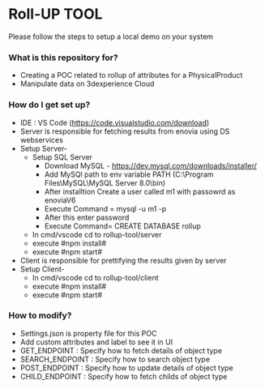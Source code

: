 # Roll-UP TOOL

Please follow the steps to setup a local demo on your system

### What is this repository for?

- Creating a POC related to rollup of attributes for a PhysicalProduct
- Manipulate data on 3dexperience Cloud

### How do I get set up?

- IDE : VS Code (https://code.visualstudio.com/download)
- Server is responsible for fetching results from enovia using DS webservices
- Setup Server-
  - Setup SQL Server
    - Download MySQL - https://dev.mysql.com/downloads/installer/
    - Add MySQl path to env variable PATH (C:\Program Files\MySQL\MySQL Server 8.0\bin)
    - After installtion Create a user called m1 with passowrd as enoviaV6
    - Execute Command = mysql -u m1 -p
    - After this enter password
    - Execute Command= CREATE DATABASE rollup
  - In cmd/vscode cd to rollup-tool/server
  - execute #npm install#
  - execute #npm start#
- Client is responsible for prettifying the results given by server
- Setup Client-
  - In cmd/vscode cd to rollup-tool/client
  - execute #npm install#
  - execute #npm start#

### How to modify?

- Settings.json is property file for this POC
- Add custom attributes and label to see it in UI
- GET_ENDPOINT : Specify how to fetch details of object type
- SEARCH_ENDPOINT : Specify how to search object type
- POST_ENDPOINT : Specify how to update details of object type
- CHILD_ENDPOINT : Specify how to fetch childs of object type
